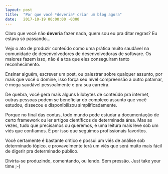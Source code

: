 ```yaml
---
layout: post
title:  "Por que você *deveria* criar um blog agora"
date:   2017-10-19 00:00:00 -0300
---
```


Claro que você não **deveria** fazer nada, quem sou eu pra ditar regras? Eu estava só passando...

Vejo o ato de produzir conteúdo como uma prática muito saudável na comunidade de desenvolvedores de desenvolvedoras de software. Os maiores fazem isso, não é a toa que eles conseguiram tanto reconhecimento.

Ensinar alguém, escrever um post, ou palestrar sobre qualquer assunto, por mais que você o domine, isso força seu nível compreensão a outro patamar, é mega saudável pessoalmente e pra sua carreira.

De quebra, você gera mais alguns kilobytes de conteúdo pra internet, outras pessoas podem se beneficiar do complexo assunto que você estudou, dissecou e disponibilizou simplificadamente.

Porque no final das contas, todo mundo pode estudar a documentação de certo framework ou ler artigos científicos de determinada área. Mas as vezes, tudo que precisamos ou queremos, é uma leitura mais leve sob um viés que confiamos. É por isso que seguimos profissionais favoritos.

Você certamente é bastante crítico e possui um viés de análise sob determinado tópico. e provavelmente terá um viés que será muito mais fácil de digerir pra determinado público.

Divirta-se produzindo, comentando, ou lendo. Sem pressão. Just take your time ;-)
